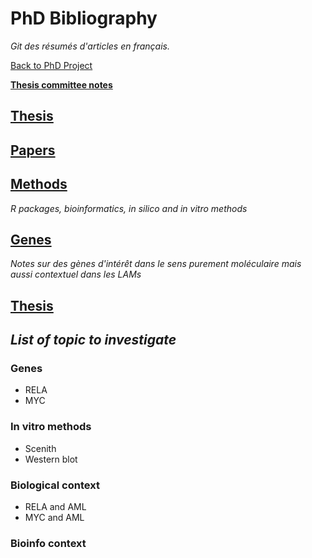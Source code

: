 # PhD Bibliography

*Git des résumés d'articles en français.*

[Back to PhD Project](https://alexishucteau.github.io/PhD_project)

[**Thesis committee notes**](./Thesis_committee_notes)

## [Thesis](./Thesis_Scripts/)

## [Papers](./Papers/Main)

## [Methods](./Methods/Main)
*R packages, bioinformatics, in silico and in vitro methods*

## [Genes](./Genes/Main)
*Notes sur des gènes d'intérêt dans le sens purement moléculaire mais aussi contextuel dans les LAMs*

## [Thesis](./Thesis/Main)


## *List of topic to investigate*

### Genes

* RELA
* MYC

### In vitro methods

* Scenith
* Western blot

### Biological context

* RELA and AML
* MYC and AML

### Bioinfo context
